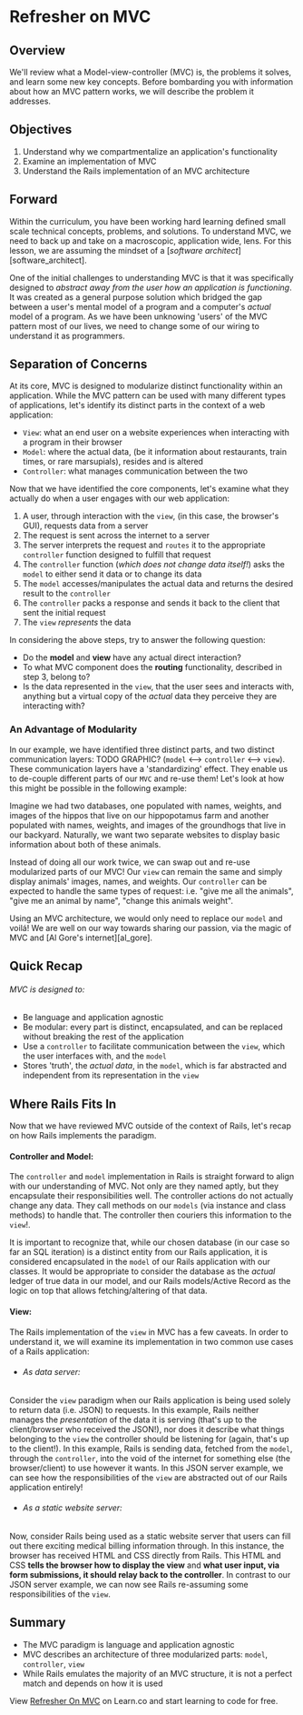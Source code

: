 # Refresher on MVC

## Overview

We'll review what a Model-view-controller (MVC) is, the problems it solves, and learn some new key concepts.
Before bombarding you with information about how an MVC pattern works, we will describe the problem it addresses.

## Objectives
1. Understand why we compartmentalize an application's functionality
2. Examine an implementation of MVC
3. Understand the Rails implementation of an MVC architecture

## Forward

Within the curriculum, you have been working hard learning defined small scale technical concepts, problems, and solutions. To understand MVC, we need to back up and take on a macroscopic, application wide, lens. For this lesson, we are assuming the mindset of a [_software architect_][software_architect].

One of the initial challenges to understanding MVC is that it was specifically designed to _abstract away from the user how an application is functioning_. It was created as a general purpose solution which bridged the gap between a user's mental model of a program and a computer's _actual_ model of a program. As we have been unknowing 'users' of the MVC pattern most of our lives, we need to change some of our wiring to understand it as programmers.

## Separation of Concerns

At its core, MVC is designed to modularize distinct functionality within an application. While the MVC pattern can be used with many different types of applications, let's identify its distinct parts in the context of a web application:
  * ```View```: what an end user on a website experiences when interacting with a program in their browser
  * ```Model```: where the actual data, (be it information about restaurants, train times, or rare marsupials), resides and is altered
  * ```Controller```: what manages communication between the two

Now that we have identified the core components, let's examine what they actually do when a user engages with our web application:

1. A user, through interaction with the ```view```, (in this case, the browser's GUI), requests data from a server
2. The request is sent across the internet to a server
3. The server interprets the request and ```routes``` it to the appropriate ```controller``` function designed to fulfill that request
4. The ```controller``` function (_which does not change data itself!_) asks the ```model``` to either send it data or to change its data
5. The ```model``` accesses/manipulates the actual data and returns the desired result to the ```controller```
6. The ```controller``` packs a response and sends it back to the client that sent the initial request
7. The ```view``` _represents_ the data

In considering the above steps, try to answer the following question:
* Do the **model** and **view** have any actual direct interaction?
* To what MVC component does the **routing** functionality, described in step 3, belong to?
* Is the data represented in the ```view```, that the user sees and interacts with, anything but a virtual copy of the _actual_ data they perceive they are interacting with?

### An Advantage of Modularity
In our example, we have identified three distinct parts, and two distinct communication layers: TODO GRAPHIC? (```model``` <--> ```controller``` <--> ```view```). These communication layers have a 'standardizing' effect. They enable us to de-couple different parts of our ```MVC``` and re-use them! Let's look at how this might be possible in the following example:

Imagine we had two databases, one populated with names, weights, and images of the hippos that live on our hippopotamus farm and another populated with names, weights, and images of the groundhogs that live in our backyard. Naturally, we want two separate websites to display basic information about both of these animals.

Instead of doing all our work twice, we can swap out and re-use modularized parts of our MVC! Our ```view``` can remain the same and simply display animals' images, names, and weights. Our ```controller``` can be expected to handle the same types of request: i.e. "give me all the animals", "give me an animal by name", "change this animals weight".

Using an MVC architecture, we would only need to replace our ```model``` and voilá! We are well on our way towards sharing our passion, via the magic of MVC and [Al Gore's internet][al_gore].

## Quick Recap
###### MVC is designed to:
* Be language and application agnostic
* Be modular: every part is distinct, encapsulated, and can be replaced without breaking the rest of the application
* Use a ```controller``` to facilitate communication between the ```view```, which the user interfaces with, and the ```model```
* Stores 'truth', the _actual data_, in the ```model```, which is far abstracted and independent from its representation in the ```view```

## Where Rails Fits In
Now that we have reviewed MVC outside of the context of Rails, let's recap on how Rails implements the paradigm.

#### Controller and Model:
The ```controller``` and ```model``` implementation in Rails is straight forward to align with our understanding of MVC. Not only are they named aptly, but they encapsulate their responsibilities well. The controller actions do not actually change any data. They call methods on our ```models``` (via instance and class methods) to handle that. The controller then couriers this information to the ```view```!.

It is important to recognize that, while our chosen database (in our case so far an SQL iteration) is a distinct entity from our Rails application, it is considered encapsulated in the ```model``` of our Rails application with our classes. It would be appropriate to consider the database as the _actual_ ledger of true data in our model, and our Rails models/Active Record as the logic on top that allows fetching/altering of that data.

#### View:

The Rails implementation of the ```view``` in MVC has a few caveats. In order to understand it, we will examine its implementation in two common use cases of a Rails application:

* ###### As data server:
Consider the ```view``` paradigm when our Rails application is being used solely to return data (i.e. JSON) to requests. In this example, Rails neither manages the _presentation_ of the data it is serving (that's up to the client/browser who received the JSON!), nor does it describe what things belonging to the ```view``` the controller should be listening for (again, that's up to the client!). In this example, Rails is sending data, fetched from the ```model```, through the ```controller```, into the void of the internet for something else (the browser/client) to use however it wants. In this JSON server example, we can see how the responsibilities of the ```view``` are abstracted out of our Rails application entirely!

* ###### As a static website server:
Now, consider Rails being used as a static website server that users can fill out there exciting medical billing information through. In this instance, the browser has received HTML and CSS directly from Rails. This HTML and CSS **tells the browser how to display the view** and **what user input, via form submissions, it should relay back to the controller**. In contrast to our JSON server example, we can now see Rails re-assuming some responsibilities of the ```view```.

## Summary
* The MVC paradigm is language and application agnostic
* MVC describes an architecture of three modularized parts: ```model```, ```controller```, ```view```
* While Rails emulates the majority of an MVC structure, it is not a perfect match and depends on how it is used

<p data-visibility='hidden'>View <a href='https://learn.co/lessons/refresher-on-mvc'>Refresher On MVC</a> on Learn.co and start learning to code for free.</p>
